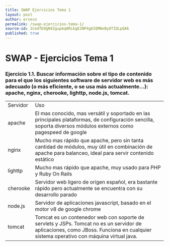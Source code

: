 ```yaml
---
title: SWAP Ejercicios Tema 1
layout: post
author: erseco
permalink: /swap-ejercicios-tema-1/
source-id: 1CedfE0gN4Zgupmq0RLkgE2NP4g6IQMWxByOTIQLpQAk
published: true
---
```

# SWAP - Ejercicios Tema 1

### Ejercicio 1.1. Buscar información sobre el tipo de contenido para el que los siguientes software de servidor web es más adecuado (o más eficiente, o se usa más actualmente...): apache, nginx, cherooke, lighttp, node.js, tomcat. 

<table>
  <tr>
    <td>Servidor</td>
    <td>Uso</td>
  </tr>
  <tr>
    <td>apache</td>
    <td>El mas conocido, mas versátil y soportado en las principales plataformas, de configuración sencilla, soporta diversos módulos externos como pagespeed de google</td>
  </tr>
  <tr>
    <td>nginx</td>
    <td>Mucho mas rápido que apache, pero sin tanta cantidad de módulos, muy útil en combinación de apache para balanceo, ideal para servir contenido estático</td>
  </tr>
  <tr>
    <td>lighttp</td>
    <td>Mucho mas rápido que apache, muy usado para PHP y Ruby On Rails</td>
  </tr>
  <tr>
    <td>cherooke</td>
    <td>Servidor web ligero de origen español, era bastante rápido pero actualmente se encuentra con su desarrollo parado</td>
  </tr>
  <tr>
    <td>node.js</td>
    <td>Servidor de aplicaciones javascript, basado en el motor v8 de google chrome</td>
  </tr>
  <tr>
    <td>tomcat</td>
    <td>Tomcat es un contenedor web con soporte de servlets y JSPs. Tomcat no es un servidor de aplicaciones, como JBoss. Funciona en cualquier sistema operativo con máquina virtual java.</td>
  </tr>
</table>


